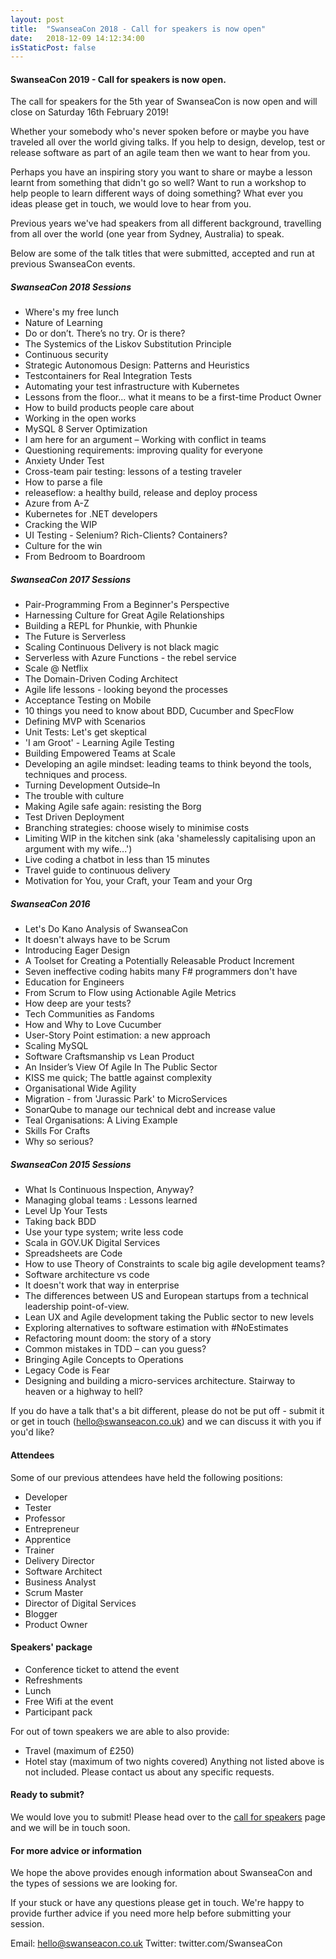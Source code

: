 ```yaml
---
layout: post
title:  "SwanseaCon 2018 - Call for speakers is now open"
date:   2018-12-09 14:12:34:00
isStaticPost: false
---
```


#### SwanseaCon 2019 - Call for speakers is now open.
The call for speakers for the 5th year of SwanseaCon is now open and will close on Saturday 16th February 2019!

Whether your somebody who's never spoken before or maybe you have traveled all over the world giving talks. If you help to design, develop, test or release software as part of an agile team then we want to hear from you.

Perhaps you have an inspiring story you want to share or maybe a lesson learnt from something that didn't go so well? Want to run a workshop to help people to learn different ways of doing something? What ever you ideas please get in touch, we would love to hear from you.

Previous years we've had speakers from all different background, travelling from all over the world (one year from Sydney, Australia) to speak. 

Below are some of the talk titles that were submitted, accepted and run at previous SwanseaCon events. 

##### SwanseaCon 2018 Sessions
* Where's my free lunch
* Nature of Learning
* Do or don’t. There’s no try. Or is there?
* The Systemics of the Liskov Substitution Principle
* Continuous security
* Strategic Autonomous Design: Patterns and Heuristics
* Testcontainers for Real Integration Tests
* Automating your test infrastructure with Kubernetes
* Lessons from the floor... what it means to be a first-time Product Owner
* How to build products people care about
* Working in the open works
* MySQL 8 Server Optimization
* I am here for an argument – Working with conflict in teams
* Questioning requirements: improving quality for everyone
* Anxiety Under Test
* Cross-team pair testing: lessons of a testing traveler
* How to parse a file
* releaseflow: a healthy build, release and deploy process
* Azure from A-Z
* Kubernetes for .NET developers
* Cracking the WIP
* UI Testing - Selenium? Rich-Clients? Containers?
* Culture for the win
* From Bedroom to Boardroom

##### SwanseaCon 2017 Sessions
* Pair-Programming From a Beginner's Perspective
* Harnessing Culture for Great Agile Relationships
* Building a REPL for Phunkie, with Phunkie
* The Future is Serverless
* Scaling Continuous Delivery is not black magic
* Serverless with Azure Functions - the rebel service
* Scale @ Netflix
* The Domain-Driven Coding Architect
* Agile life lessons - looking beyond the processes
* Acceptance Testing on Mobile
* 10 things you need to know about BDD, Cucumber and SpecFlow
* Defining MVP with Scenarios
* Unit Tests: Let's get skeptical
* 'I am Groot' - Learning Agile Testing
* Building Empowered Teams at Scale
* Developing an agile mindset: leading teams to think beyond the tools, techniques and process.
* Turning Development Outside–In
* The trouble with culture
* Making Agile safe again: resisting the Borg
* Test Driven Deployment
* Branching strategies: choose wisely to minimise costs
* Limiting WIP in the kitchen sink (aka 'shamelessly capitalising upon an argument with my wife...')
* Live coding a chatbot in less than 15 minutes
* Travel guide to continuous delivery
* Motivation for You, your Craft, your Team and your Org

##### SwanseaCon 2016 
* Let's Do Kano Analysis of SwanseaCon
* It doesn't always have to be Scrum
* Introducing Eager Design
* A Toolset for Creating a Potentially Releasable Product Increment
* Seven ineffective coding habits many F# programmers don't have
* Education for Engineers
* From Scrum to Flow using Actionable Agile Metrics
* How deep are your tests?
* Tech Communities as Fandoms
* How and Why to Love Cucumber
* User-Story Point estimation: a new approach
* Scaling MySQL
* Software Craftsmanship vs Lean Product
* An Insider’s View Of Agile In The Public Sector
* KISS me quick; The battle against complexity
* Organisational Wide Agility
* Migration - from 'Jurassic Park' to MicroServices
* SonarQube to manage our technical debt and increase value
* Teal Organisations: A Living Example
* Skills For Crafts
* Why so serious?

##### SwanseaCon 2015 Sessions
* What Is Continuous Inspection, Anyway?
* Managing global teams : Lessons learned
* Level Up Your Tests
* Taking back BDD
* Use your type system; write less code
* Scala in GOV.UK Digital Services
* Spreadsheets are Code
* How to use Theory of Constraints to scale big agile development teams?
* Software architecture vs code
* It doesn't work that way in enterprise
* The differences between US and European startups from a technical leadership point-of-view.
* Lean UX and Agile development taking the Public sector to new levels
* Exploring alternatives to software estimation with #NoEstimates
* Refactoring mount doom: the story of a story
* Common mistakes in TDD – can you guess?
* Bringing Agile Concepts to Operations
* Legacy Code is Fear
* Designing and building a micro-services architecture. Stairway to heaven or a highway to hell?

If you do have a talk that's a bit different, please do not be put off - submit it or get in touch (hello@swanseacon.co.uk) and we can discuss it with you if you'd like?

#### Attendees

Some of our previous attendees have held the following positions:

* Developer
* Tester
* Professor
* Entrepreneur
* Apprentice
* Trainer
* Delivery Director
* Software Architect
* Business Analyst
* Scrum Master
* Director of Digital Services
* Blogger
* Product Owner

#### Speakers' package

* Conference ticket to attend the event
* Refreshments
* Lunch
* Free Wifi at the event
* Participant pack

For out of town speakers we are able to also provide:
* Travel (maximum of £250)
* Hotel stay (maximum of two nights covered)
Anything not listed above is not included. Please contact us about any specific requests.

#### Ready to submit?

We would love you to submit! Please head over to the [call for speakers](www.swanseacon.co.uk/speaker-info) page and we will be in touch soon.

#### For more advice or information

We hope the above provides enough information about SwanseaCon and the types of sessions we are looking for. 

If your stuck or have any questions please get in touch. We're happy to provide further advice if you need more help before submitting your session.

Email: hello@swanseacon.co.uk
Twitter: twitter.com/SwanseaCon